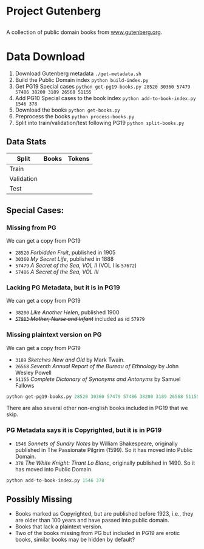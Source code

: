 # Project Gutenberg
##

A collection of public domain books from www.gutenberg.org.

# Data Download

1. Download Gutenberg metadata `./get-metadata.sh`
2. Build the Public Domain index `python build-index.py`
3. Get PG19 Special cases `python get-pg19-books.py 28520 30360 57479 57486 38200 3189 26568 51155`
4. Add PG10 Special cases to the book index `python add-to-book-index.py 1546 378`
5. Download the books `python get-books.py`
6. Preprocess the books `python process-books.py`
6. Split into train/validation/test following PG19 `python split-books.py`

## Data Stats

| Split      | Books | Tokens |
|------------|------:|-------:|
| Train      |       |        |
| Validation |       |        |
| Test       |       |        |

## Special Cases:

### Missing from PG

We can get a copy from PG19

* `28520` _Forbidden Fruit_, published in 1905
* `30360` _My Secret Life_, published in 1888
* `57479` _A Secret of the Sea, VOL II_ (VOL I is `57672`)
* `57486` _A Secret of the Sea, VOL III_

### Lacking PG Metadata, but it is in PG19

We can get a copy from PG19

* `38200` _Like Another Helen_, published 1900
* ~~`57983` _Mother, Nurse and Infant_~~ included as id `57979`

### Missing plaintext version on PG

We can get a copy from PG19

* `3189` _Sketches New and Old_ by Mark Twain.
* `26568` _Seventh Annual Report of the Bureau of Ethnology_ by John Wesley Powell
*  `51155` _Complete Dictonary of Synonyms and Antonyms_ by Samuel Fallows

```python
python get-pg19-books.py 28520 30360 57479 57486 38200 3189 26568 51155
```

There are also several other non-english books included in PG19 that we skip.

### PG Metadata says it is Copyrighted, but it is in PG19

* `1546` _Sonnets of Sundry Notes_ by William Shakespeare, originally published in The Passionate Pilgrim (1599). So it has moved into Public Domain.
* `378` _The White Knight: Tirant Lo Blanc_, originally published in 1490. So it has moved into Public Domain.

```python
python add-to-book-index.py 1546 378
```

## Possibly Missing

* Books marked as Copyrighted, but are published before 1923, i.e., they are older than 100 years and have passed into public domain.
* Books that lack a plaintext version.
* Two of the books missing from PG but included in PG19 are erotic books, similar books may be hidden by default?
